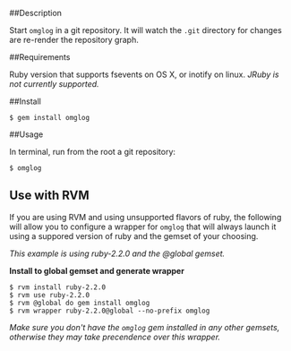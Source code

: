 ##Description

Start `omglog` in a git repository. It will watch the `.git` directory for changes are re-render the repository graph.


##Requirements

Ruby version that supports fsevents on OS X, or inotify on linux. _JRuby is not currently supported._


##Install

    $ gem install omglog


##Usage

In terminal, run from the root a git repository:

    $ omglog


## Use with RVM

If you are using RVM and using unsupported flavors of ruby, the following will allow you to configure a wrapper for `omglog` that will always launch it using a suppored version of ruby and the gemset of your choosing.

_This example is using ruby-2.2.0 and the @global gemset._

**Install to global gemset and generate wrapper**

    $ rvm install ruby-2.2.0
    $ rvm use ruby-2.2.0
    $ rvm @global do gem install omglog
    $ rvm wrapper ruby-2.2.0@global --no-prefix omglog

_Make sure you don't have the `omglog` gem installed in any other gemsets, otherwise they may take precendence over this wrapper._
